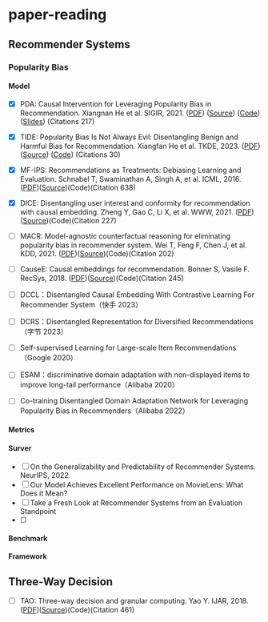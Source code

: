 # paper-reading

## Recommender Systems

### Popularity Bias

#### Model

*   [x] PDA: Causal Intervention for Leveraging Popularity Bias in Recommendation. Xiangnan He et al. SIGIR, 2021. ([PDF](./PDF/2021-SIGIR-PDA.pdf)) ([Source](https://hexiangnan.github.io/papers/sigir21-PDA.pdf)) ([Code](https://github.com/zyang1580/PDA)) ([Slides](https://hexiangnan.github.io/slides/sigir21-PDA-slides.pdf)) (Citations 217)
*   [x] TIDE: Popularity Bias Is Not Always Evil: Disentangling Benign and Harmful Bias for Recommendation. Xiangfan He et al. TKDE, 2023. ([PDF](./PDF/2023-TKDE-TIDE.pdf)) ([Source](https://hexiangnan.github.io/papers/tkde23-TIDE.pdf)) ([Code](https://github.com/zzhUSTC2016/TIDE)) (Citations 30)
*   [x] MF-IPS: Recommendations as Treatments: Debiasing Learning and Evaluation. Schnabel T, Swaminathan A, Singh A, et al. ICML, 2016. ([PDF](./PDF/2016-ICML-MF-IPS.pdf))([Source](https://proceedings.mlr.press/v48/schnabel16.pdf))(Code)(Citation 638)
*   [x] DICE: Disentangling user interest and conformity for recommendation with causal embedding. Zheng Y, Gao C, Li X, et al. WWW, 2021. ([PDF](./PDF/2021-WWW-DICE.pdf))([Source](https://arxiv.org/pdf/2006.11011.pdf))(Code)(Citation 227)
*   [ ] MACR: Model-agnostic counterfactual reasoning for eliminating popularity bias in recommender system. Wei T, Feng F, Chen J, et al. KDD, 2021. ([PDF](./PDF/2021-KDD-MACR.pdf))([Source](https://arxiv.org/pdf/2010.15363.pdf))(Code)(Citation 202)
*   [ ] CauseE: Causal embeddings for recommendation. Bonner S, Vasile F. RecSys, 2018. ([PDF](./PDF/2018-RecSys-CauseE.pdf))([Source](https://arxiv.org/pdf/1706.07639.pdf))(Code)(Citation 245)
    
*   [ ] DCCL：Disentangled Causal Embedding With Contrastive Learning For Recommender System（快手 2023）
*   [ ] DCRS：Disentangled Representation for Diversified Recommendations（字节 2023）
*   [ ] Self-supervised Learning for Large-scale Item Recommendations（Google 2020）
*   [ ] ESAM：discriminative domain adaptation with non-displayed items to improve long-tail performance（Alibaba 2020）
*   [ ] Co-training Disentangled Domain Adaptation Network for Leveraging Popularity Bias in Recommenders（Alibaba 2022）

#### Metrics



#### Surver

*   [ ] On the Generalizability and Predictability of Recommender Systems. NeurIPS, 2022.
*   [ ] Our Model Achieves Excellent Performance on MovieLens: What Does it Mean?
*   [ ] Take a Fresh Look at Recommender Systems from an Evaluation Standpoint
*   [ ] 

#### Benchmark



#### Framework



## Three-Way Decision

*   [ ] TAO: Three-way decision and granular computing. Yao Y. IJAR, 2018. ([PDF](./PDF/2018-IJAR-TAO.pdf))([Source](https://pdf.sciencedirectassets.com/271876/1-s2.0-S0888613X18X00103/1-s2.0-S0888613X18302809/main.pdf?X-Amz-Security-Token=IQoJb3JpZ2luX2VjEHwaCXVzLWVhc3QtMSJHMEUCIQC%2BpUjr69qTYwy6X4K7oHi8RUZagFZCPiPI1mmHYhwMsQIgRnIJICnHcmT5jTI4BHBdy%2F3%2FNZzD8cPx92Yom1OaQHgqvAUIhf%2F%2F%2F%2F%2F%2F%2F%2F%2F%2FARAFGgwwNTkwMDM1NDY4NjUiDFk7Rk9QTAJctDaVViqQBb1mPtcS3vpPZKGnVC9QdxsIqWcATfgdVukQBauWHCAh84%2FJ%2FO7SDVQpl2IFwliw6jW1aj7wK9f2Y%2BTzEY%2Bco%2FNe1mzBXnpC3kiJmxS30%2Ft2KQcYRZsNg6hHN4Q2G%2FtVymMWlBG0V1v8sCXKqlKXfmqJtxLcXtkbmh%2BZU%2BGj8wBaMc7J8CjzLSuFQcNdFnzOABsXRPcKsudL%2BU3KE%2BcEYcIb02b6r1vkfXROsotiCY7kqJHSenjhU0SFx1ZYLcO9TcoNo8%2FHyXqJkl6Ror%2FPXyudHqrLdkx1ZQ8M2iQitQ3VxQbTyZSxP9ya23tbUtbXLc5A%2FEtmaLJF%2BP8zEpTc38DRzFb9vj14Z451bvO3Ej8BGb3LxY%2BAGFluLnrYApX4Nf%2FuBkCDCTCFGEJZCZCsvZzRApNeELvTZKIyh1TgDZn47jRJ1nroyAzWAFKNk%2FcdX0f2Mtyb42pEKB9Qi5dI9OoTqUWTmz5x%2F1Rp3q167L5Qa%2BRfmP%2FDJuJCE8dCr5xwcQUaPBnXlXigLn4GjBzDfKY%2B5KzknBEjidC3u1vxPqlRG%2FWrqgPW8PchedM70QGdcd2o6sMWld1SrPzTmP5PQSK55d0ila5T2Xop1tHc0SYCYc%2BShyQOjOyLO31kCS7N6BQdmB6I2TAyeC13SvvNSVH83F333acydw2EyAfmS%2FU18Puo1Rq6hxDbZM2r%2FFXe%2Br6NczoWN%2BIqgpyGYhWnU8WjZ8Hdyda8lE34MZrfMF2XhZdESYeO3oufyEJ5f6%2F3LuCG0K1Kmux3DfdcnWKeMwELRAJ6P2Co8aPqfG0Hqbi5XjtNGnctwLbal72C3E5fznhsf%2FPDijSyUXP%2BNCv8G5NBqg0EtAzy6dtdmiSuiu6QMNuDz68GOrEBV94o5iYqwbii8NTa5o8d4BgSxPf4D1iRRzd7VYVuylEVMmUEHdZcFrswJcTqtHxdLECwoHOYYdwGNsOOdeb6KLE%2BZzcNtVdhrqFgnrvxPAngcT1jQ9byBgl4eMn1UWT8hM%2BDW9Qyhlvh154KFHQESIZrTq2u4nE%2B7OX2RYR4i6Y2UX%2FcgH3SBUtPVUw3mPxSGliCMcgxqgy92g5TOOckf%2BoDdSlzleIbRdKTc1N9JfIG&X-Amz-Algorithm=AWS4-HMAC-SHA256&X-Amz-Date=20240315T042805Z&X-Amz-SignedHeaders=host&X-Amz-Expires=300&X-Amz-Credential=ASIAQ3PHCVTYVSFOYH54%2F20240315%2Fus-east-1%2Fs3%2Faws4_request&X-Amz-Signature=d001880d6a969c1e0beada6db8c287fc3495ad2f64de8f204dff078634e40fb4&hash=a37831d33175cfe788170dcf90cb51abe274d5a3738f8695f94c087d787a80ad&host=68042c943591013ac2b2430a89b270f6af2c76d8dfd086a07176afe7c76c2c61&pii=S0888613X18302809&tid=spdf-76ba9739-d779-488e-88ac-33c784be23d8&sid=b75517f65c334446eb58a7222617564e5d35gxrqa&type=client&tsoh=d3d3LnNjaWVuY2VkaXJlY3QuY29t&ua=060a5a525256045454&rr=8649c1356ebf20f9&cc=hk&kca=eyJrZXkiOiJPMUZEZVg3Z1h0bEFXZWdualdtRk5lZ0twYmdmdzJ6aXkzRXAvMUw3b2VQc0tNcUE5MWd6RTJiT2p4Vjk1dmtFNWdvU2JRc2tycVhzTUUzYlFhaTFCV3pHMWwrUFh0LzJJS2tDdmtwbE9QV2UrbC8wbEVwdGdyTlVLaHZBVDFuRUNuRCtyWlNEc0dSbWJhZXdCWUxyM2dWS3dWYXdGaklOQXVTU0RQVUZxUE12cEpZUHp3PT0iLCJpdiI6IjMzNGU0NmJlZGMzMWUwOTFjMDhjNjk1ZmY1ODE1MDFiIn0=_1710476892832))(Code)(Citation 461)

